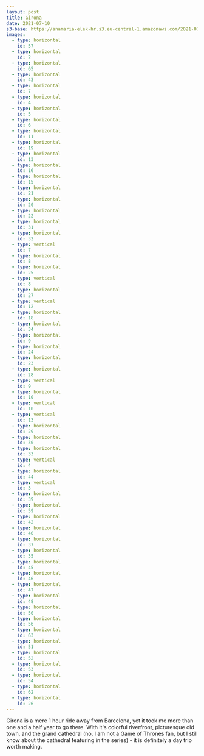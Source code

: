 ```yaml
---
layout: post
title: Girona
date: 2021-07-10
s3-base: https://anamaria-elek-hr.s3.eu-central-1.amazonaws.com/2021-07-10-girona
images:
  - type: horizontal
    id: 57
  - type: horizontal
    id: 2
  - type: horizontal
    id: 65
  - type: horizontal
    id: 43
  - type: horizontal
    id: 7
  - type: horizontal
    id: 4
  - type: horizontal
    id: 5
  - type: horizontal
    id: 6
  - type: horizontal
    id: 11
  - type: horizontal
    id: 19
  - type: horizontal
    id: 13
  - type: horizontal
    id: 16
  - type: horizontal
    id: 15
  - type: horizontal
    id: 21
  - type: horizontal
    id: 20
  - type: horizontal
    id: 22
  - type: horizontal
    id: 31
  - type: horizontal
    id: 32
  - type: vertical
    id: 7
  - type: horizontal
    id: 8
  - type: horizontal
    id: 25
  - type: vertical
    id: 8
  - type: horizontal
    id: 27
  - type: vertical
    id: 12
  - type: horizontal
    id: 18
  - type: horizontal
    id: 34
  - type: horizontal
    id: 9
  - type: horizontal
    id: 24
  - type: horizontal
    id: 23
  - type: horizontal
    id: 28
  - type: vertical
    id: 9
  - type: horizontal
    id: 10
  - type: vertical
    id: 10
  - type: vertical
    id: 13
  - type: horizontal
    id: 29
  - type: horizontal
    id: 30
  - type: horizontal
    id: 33
  - type: vertical
    id: 4
  - type: horizontal
    id: 44
  - type: vertical
    id: 3
  - type: horizontal
    id: 39
  - type: horizontal
    id: 59
  - type: horizontal
    id: 42
  - type: horizontal
    id: 40
  - type: horizontal
    id: 37
  - type: horizontal
    id: 35
  - type: horizontal
    id: 45
  - type: horizontal
    id: 46
  - type: horizontal
    id: 47
  - type: horizontal
    id: 48
  - type: horizontal
    id: 50
  - type: horizontal
    id: 56
  - type: horizontal
    id: 63
  - type: horizontal
    id: 51
  - type: horizontal
    id: 52
  - type: horizontal
    id: 53
  - type: horizontal
    id: 54
  - type: horizontal
    id: 62
  - type: horizontal
    id: 26
---
```


Girona is a mere 1 hour ride away from Barcelona, yet it took me more than one and a half year to go there. With it's colorful riverfront, picturesque old town, and the grand cathedral (no, I am not a Game of Thrones fan, but I still know about the cathedral featuring in the series) - it is definitely a day trip worth making.
